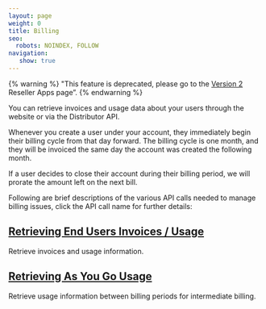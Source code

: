 ```yaml
---
layout: page
weight: 0
title: Billing
seo:
  robots: NOINDEX, FOLLOW
navigation:
   show: true
---
```


{% warning %}
"This feature is deprecated, please go to the [Version 2]({{root_url}}/API_Reference/Web_API/Reseller_API/apps.html) Reseller Apps page”.
{% endwarning %}

You can retrieve invoices and usage data about your users through the website or via the Distributor API.

Whenever you create a user under your account, they immediately begin their billing cycle from that day forward. The billing cycle is one month, and they will be invoiced the same day the account was created the following month.

If a user decides to close their account during their billing period, we will prorate the amount left on the next bill.

Following are brief descriptions of the various API calls needed to manage billing issues, click the API call name for further details:

## <a href="{{root_url}}/API_Reference/Web_API/Legacy_Features/Reseller_API/v1_(deprecated)/billing_retrieving_end_users_invoices_usage.html">Retrieving End Users Invoices / Usage</a>

Retrieve invoices and usage information.

## <a href="{{root_url}}/API_Reference/Web_API/Legacy_Features/Reseller_API/v1_(deprecated)/billing_retrieving_as_you_go_usage.html">Retrieving As You Go Usage</a>

Retrieve usage information between billing periods for intermediate billing.
